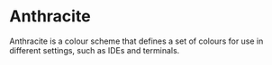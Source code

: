 # Anthracite
Anthracite is a colour scheme that defines a set of colours for use in different settings, such as IDEs and terminals.

